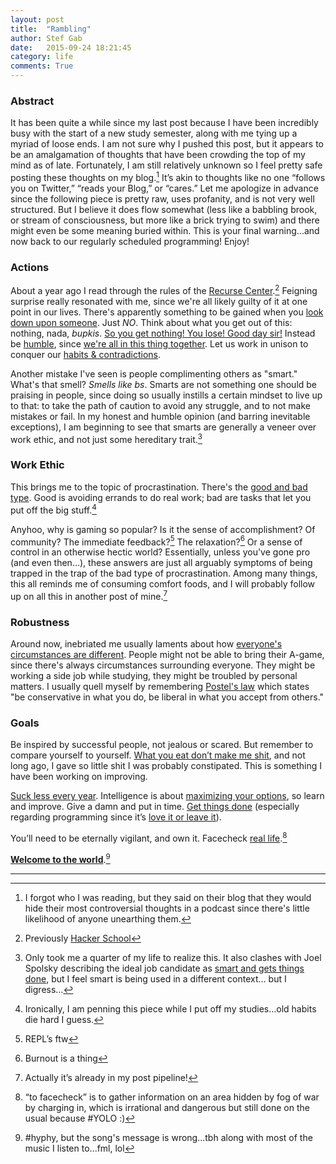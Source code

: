 ```yaml
---
layout: post
title:  "Rambling"
author: Stef Gab
date:   2015-09-24 18:21:45
category: life
comments: True
---
```


### Abstract

It has been quite a while since my last post because I have been incredibly busy with the start of a new study semester, along with me tying up a myriad of loose ends. I am not sure why I pushed this post, but it appears to be an amalgamation of thoughts that have been crowding the top of my mind as of late. Fortunately, I am still relatively unknown so I feel pretty safe posting these thoughts on my blog.[^1] It’s akin to thoughts like no one “follows you on Twitter,” “reads your Blog,” or “cares.” Let me apologize in advance since the following piece is pretty raw, uses profanity, and is not very well structured. But I believe it does flow somewhat (less like a babbling brook, or stream of consciousness, but more like a brick trying to swim) and there might even be some meaning buried within. This is your final warning...and now back to our regularly scheduled programming! Enjoy!

### Actions

About a year ago I read through the rules of the [Recurse Center][rc].[^2] Feigning surprise really resonated with me, since we're all likely guilty of it at one point in our lives. There's apparently something to be gained when you [look down upon someone][nhk]. Just *NO*. Think about what you get out of this: nothing, nada, _bupkis_. [So you get nothing! You lose! Good day sir!][free-willy] Instead be [humble][humble], since [we're all in this thing together][ms]. Let us work in unison to conquer our [habits & contradictions][q].

Another mistake I've seen is people complimenting others as "smart." What's that smell? _Smells like bs_. Smarts are not something one should be praising in people, since doing so usually instills a certain mindset to live up to that: to take the path of caution to avoid any struggle, and to not make mistakes or fail. In my honest and humble opinion (and barring inevitable exceptions), I am beginning to see that smarts are generally a veneer over work ethic, and not just some hereditary trait.[^3]

### Work Ethic

This brings me to the topic of procrastination. There's the [good and bad type][procrast]. Good is avoiding errands to do real work; bad are tasks that let you put off the big stuff.[^6]

Anyhoo, why is gaming so popular? Is it the sense of accomplishment? Of community? The immediate feedback?[^4] The relaxation?[^5] Or a sense of control in an otherwise hectic world? Essentially, unless you've gone pro (and even then…), these answers are just all arguably symptoms of being trapped in the trap of the bad type of procrastination. Among many things, this all reminds me of consuming comfort foods, and I will probably follow up on all this in another post of mine.[^7]

### Robustness

Around now, inebriated me usually laments about how [everyone's circumstances are different][lol]. People might not be able to bring their A-game, since there's always circumstances surrounding everyone. They might be working a side job while studying, they might be troubled by personal matters. I usually quell myself by remembering [Postel's law][robust] which states "be conservative in what you do, be liberal in what you accept from others."

### Goals

Be inspired by successful people, not jealous or scared. But remember to compare yourself to yourself. [What you eat don’t make me shit][shit], and not long ago, I gave so little shit I was probably constipated. This is something I have been working on improving.

[Suck less every year][suck]. Intelligence is about [maximizing your options][teddy], so learn and improve. Give a damn and put in time. [Get things done][hs] (especially regarding programming since it’s [love it or leave it][leave]).

You’ll need to be eternally vigilant, and own it. Facecheck [real life][weeknd].[^8]

[**Welcome to the world**][ti].[^9]

---
[^1]: I forgot who I was reading, but they said on their blog that they would hide their most controversial thoughts in a podcast since there's little likelihood of anyone unearthing them.
[^2]: Previously [Hacker School][swerve]
[^3]: Only took me a quarter of my life to realize this. It also clashes with Joel Spolsky describing the ideal job candidate as [smart and gets things done][joel], but I feel smart is being used in a different context… but I digress…
[^4]: REPL’s ftw
[^5]: Burnout is a thing
[^6]: Ironically, I am penning this piece while I put off my studies...old habits die hard I guess.
[^7]: Actually it’s already in my post pipeline!
[^8]: “to facecheck” is to gather information on an area hidden by fog of war by charging in, which is irrational and dangerous but still done on the usual because #YOLO :)
[^9]: #hyphy, but the song's message is wrong...tbh along with most of the music I listen to...fml, lol

[rc]: https://www.recurse.com/manual
[swerve]: https://www.recurse.com/blog/77-hacker-school-is-now-the-recurse-center
[nhk]: http://myanimelist.net/anime/1210/NHK_ni_Youkoso!
[free-willy]: https://www.youtube.com/watch?v=ymPpIzaanhY
[ms]: http://blog.codinghorror.com/giving-up-on-microsoft/
[humble]: http://blog.codinghorror.com/why-im-the-best-programmer-in-the-world/
[q]: http://genius.com/albums/Schoolboy-q/Habits-contradictions
[joel]: http://www.joelonsoftware.com/articles/GuerrillaInterviewing3.html
[procrast]: http://www.paulgraham.com/procrastination.html
[lol]: http://www.stilldrinking.org/programming-sucks
[robust]: https://en.wikipedia.org/wiki/Robustness_principle
[shit]: http://genius.com/5862
[suck]: http://blog.codinghorror.com/sucking-less-every-year/
[teddy]: https://www.ted.com/talks/alex_wissner_gross_a_new_equation_for_intelligence
[hs]: http://www.paulgraham.com/hs.html
[leave]: http://blog.codinghorror.com/programming-love-it-or-leave-it/
[weeknd]: http://genius.com/The-weeknd-real-life-lyrics
[ti]: http://genius.com/Ti-welcome-to-the-world-lyrics
